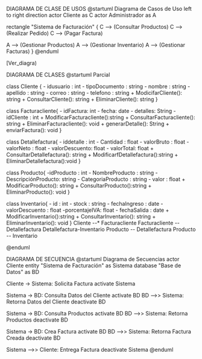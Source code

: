 DIAGRAMA DE CLASE DE USOS
@startuml Diagrama de Casos de Uso
left to right direction
actor Cliente as C
actor Administrador as A

rectangle "Sistema de Facturación" {
  C --> (Consultar Productos)
  C --> (Realizar Pedido)
  C --> (Pagar Factura)
  
  A --> (Gestionar Productos)
  A --> (Gestionar Inventario)
  A --> (Gestionar Facturas)
}
@enduml

[Ver_diagra)



DIAGRAMA DE CLASES
@startuml Parcial 

class Cliente {
    - idusuario : int
    - tipoDocumento : string
    - nombre : string 
    - apellido : string
    - correo : string 
    - telefono : string
    + ModicifarCliente(): string
    + ConsultarCliente(): string
    + EliminarCliente(): string
}

class Facturacliente{
    - idFactura: int
    - fecha: date
    - detalles: String
    - idCliente : int
    + ModificarFacturacliente():string
    + ConsultarFacturacliente(): string
    + EliminarFacturacliente(): void
    + generarDetalle(): String
    + enviarFactura(): void
}

class Detallefactura{
    - iddetalle : int 
    - Cantidad : float 
    - valorBruto : float
    - valorNeto : float
    - valorDescuento: float
    - valorTotal: float
    + ConsultarDetallefactura(): string
    + ModificarfDetallefactura():string
    + EliminarDetallefactura():void
}

class Producto{
    -idProducto : int
    - NombreProducto : string
    - DescripciónProducto: string
    - CategoriaProducto : string
    - valor : float
    + ModificarProducto(): string
    + ConsultarProducto():string
    + EliminarProducto(): void
}

class Inventario{
    - id : int
    - stock : string
    - fechaIngreso : date
    - valorDescuento : float
    -porcentajeIVA: float
    - fechaSalida : date
    + ModificarInventario():string
    + ConsultarInventario(): string
    + EliminarInventario(): void
}
Cliente --* Facturacliente
Facturacliente -- Detallefactura
Detallefactura-Inventario
Producto -- Detallefactura
Producto -- Inventario

@enduml


 

DIAGRAMA DE SECUENCIA
@startuml Diagrama de Secuencias
actor Cliente
entity "Sistema de Facturación" as Sistema
database "Base de Datos" as BD

Cliente -> Sistema: Solicita Factura
activate Sistema

Sistema -> BD: Consulta Datos del Cliente
activate BD
BD -->> Sistema: Retorna Datos del Cliente
deactivate BD

Sistema -> BD: Consulta Productos
activate BD
BD -->> Sistema: Retorna Productos
deactivate BD

Sistema -> BD: Crea Factura
activate BD
BD -->> Sistema: Retorna Factura Creada
deactivate BD

Sistema -->> Cliente: Entrega Factura
deactivate Sistema
@enduml
